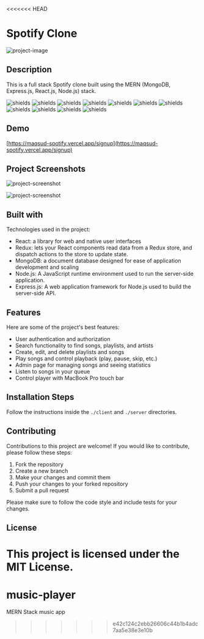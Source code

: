 <<<<<<< HEAD
# Spotify Clone

![project-image](https://i.ibb.co/BCQWZhs/Screenshot-2023-10-01-at-8-20-18-pm.png)

## Description

This is a full stack Spotify clone built using the MERN (MongoDB, Express.js, React.js, Node.js) stack.

![shields](https://img.shields.io/badge/Node.js-43853D?style=for-the-badge&logo=node.js&logoColor=white)
![shields](https://img.shields.io/badge/Sass-CC6699?style=for-the-badge&logo=sass&logoColor=white)
![shields](https://img.shields.io/badge/Express.js-404D59?style=for-the-badge)
![shields](https://img.shields.io/badge/React-20232A?style=for-the-badge&logo=react&logoColor=61DAFB)
![shields](https://img.shields.io/badge/Redux-593D88?style=for-the-badge&logo=redux&logoColor=white)
![shields](https://img.shields.io/badge/React_Router-CA4245?style=for-the-badge&logo=react-router&logoColor=white)
![shields](https://img.shields.io/badge/MongoDB-4EA94B?style=for-the-badge&logo=mongodb&logoColor=white)
![shields](https://img.shields.io/badge/Vercel-000000?style=for-the-badge&logo=vercel&logoColor=white)
![shields](https://img.shields.io/badge/WebStorm-000000?style=for-the-badge&logo=WebStorm&logoColor=white)
![shields](https://img.shields.io/badge/eslint-3A33D1?style=for-the-badge&logo=eslint&logoColor=white)
![shields](https://img.shields.io/badge/prettier-1A2C34?style=for-the-badge&logo=prettier&logoColor=F7BA3E)

## Demo

[https://maqsud-spotify.vercel.app/signup](https://maqsud-spotify.vercel.app/signup)

## Project Screenshots

![project-screenshot](https://i.ibb.co/QCLvSyX/Screenshot-2023-10-01-at-8-31-15-pm.png)

![project-screenshot](https://i.ibb.co/FD9b02f/Screenshot-2023-10-01-at-8-30-58-pm.png)

## Built with

Technologies used in the project:

- React: a library for web and native user interfaces
- Redux: lets your React components read data from a Redux store, and dispatch actions to the store to update state.
- MongoDB: a document database designed for ease of application development and scaling
- Node.js: A JavaScript runtime environment used to run the server-side application.
- Express.js: A web application framework for Node.js used to build the server-side API.

## Features

Here are some of the project's best features:

- User authentication and authorization
- Search functionality to find songs, playlists, and artists
- Create, edit, and delete playlists and songs
- Play songs and control playback (play, pause, skip, etc.)
- Admin page for managing songs and seeing statistics
- Listen to songs in your queue
- Control player with MacBook Pro touch bar

## Installation Steps

Follow the instructions inside the `./client` and `./server` directories.

## Contributing

Contributions to this project are welcome! If you would like to contribute, please follow these steps:

1. Fork the repository
2. Create a new branch
3. Make your changes and commit them
4. Push your changes to your forked repository
5. Submit a pull request

Please make sure to follow the code style and include tests for your changes.

## License

This project is licensed under the MIT License.
=======
# music-player
MERN Stack music app
>>>>>>> e42c124c2ebb26606c44b1b4adc7aa5e38e3e10b
